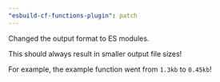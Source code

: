 ```yaml
---
"esbuild-cf-functions-plugin": patch
---
```


Changed the output format to ES modules.

This should always result in smaller output file sizes!

For example, the example function went from `1.3kb` to `0.45kb`!

